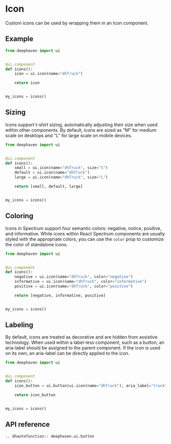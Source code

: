 # Icon

Custom icons can be used by wrapping them in an Icon component.

## Example

```python
from deephaven import ui


@ui.component
def icons():
    icon = ui.icon(name="dhTruck")

    return icon


my_icons = icons()
```


## Sizing

Icons support t-shirt sizing, automatically adjusting their size when used within other components. By default, icons are sized as "M" for medium scale on desktops and "L" for large scale on mobile devices.

```python
from deephaven import ui


@ui.component
def icons():
    small = ui.icon(name="dhTruck", size="S")
    default = ui.icon(name="dhTruck")
    large = ui.icon(name="dhTruck", size="L")

    return [small, default, large]


my_icons = icons()
```

## Coloring

Icons in Spectrum support four semantic colors: negative, notice, positive, and informative. While icons within React Spectrum components are usually styled with the appropriate colors, you can use the `color` prop to customize the color of standalone icons.

```python
from deephaven import ui


@ui.component
def icons():
    negative = ui.icon(name="dhTruck", color="negative")
    informative = ui.icon(name="dhTruck", color="informative")
    positive = ui.icon(name="dhTruck", color="positive")

    return [negative, informative, positive]


my_icons = icons()
```

## Labeling

By default, icons are treated as decorative and are hidden from assistive technology. When used within a label-less component, such as a button, an aria-label should be assigned to the parent component. If the icon is used on its own, an aria-label can be directly applied to the icon.

```python
from deephaven import ui


@ui.component
def icons():
    icon_button = ui.button(ui.icon(name="dhTruck"), aria_label="truck")

    return icon_button


my_icons = icons()
```


## API reference

```{eval-rst}
.. dhautofunction:: deephaven.ui.button
```